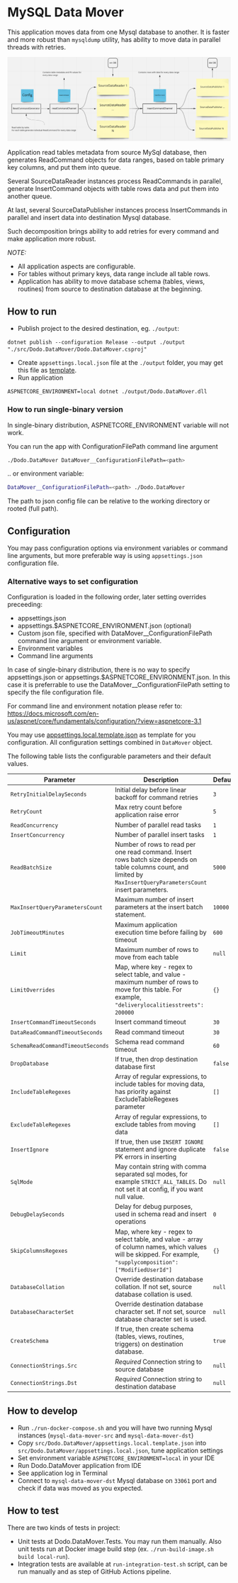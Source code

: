 # MySQL Data Mover

This application moves data from one Mysql database to another.
It is faster and more robust than `mysqldump` utility, has ability to move data in parallel threads with retries.

![](docs/schema.png)

Application read tables metadata from source MySql database,
then generates ReadCommand objects for data ranges, based on table primary key columns, and put them into queue.

Several SourceDataReader instances process ReadCommands in parallel, generate InsertCommand objects with table rows data
and put them into another queue.

At last, several SourceDataPublisher instances process InsertCommands in parallel and insert data into destination Mysql database.

Such decomposition brings ability to add retries for every command and make application more robust.

_NOTE:_

- All application aspects are configurable.
- For tables without primary keys, data range include all table rows.
- Application has ability to move database schema (tables, views, routines) from source to destination database at the beginning.

## How to run

- Publish project to the desired destination, eg. `./output`:

```console
dotnet publish --configuration Release --output ./output "./src/Dodo.DataMover/Dodo.DataMover.csproj"
```

- Create `appsettings.local.json` file at the `./output` folder, you may get this file as [template](src/Dodo.DataMover/appsettings.local.template.json).
- Run application

```console
ASPNETCORE_ENVIRONMENT=local dotnet ./output/Dodo.DataMover.dll
```

### How to run single-binary version

In single-binary distribution, ASPNETCORE_ENVIRONMENT variable will not work.

You can run the app with ConfigurationFilePath command line argument
```sh
./Dodo.DataMover DataMover__ConfigurationFilePath=<path>
```

.. or environment variable:
```sh
DataMover__ConfigurationFilePath=<path> ./Dodo.DataMover
```

The path to json config file can be relative to the working directory or rooted (full path).

## Configuration

You may pass configuration options via environment variables or command line arguments,
but more preferable way is using `appsettings.json` configuration file.

### Alternative ways to set configuration
Configuration is loaded in the following order, later setting overrides preceeding:
- appsettings.json
- appsettings.$ASPNETCORE_ENVIRONMENT.json (optional)
- Custom json file, specified with DataMover__ConfigurationFilePath command line argument or environment variable.
- Environment variables
- Command line arguments

In case of single-binary distribution, there is no way to specify appsettings.json or appsettings.$ASPNETCORE_ENVIRONMENT.json.
In this case it is preferrable to use the DataMover__ConfigurationFilePath setting to specify the file configuration file.

For command line and environment notation please refer to:
https://docs.microsoft.com/en-us/aspnet/core/fundamentals/configuration/?view=aspnetcore-3.1

You may use [appsettings.local.template.json](src/Dodo.DataMover/appsettings.local.template.json) as template for you configuration.
All configuration settings combined in `DataMover` object.

The following table lists the configurable parameters and their default values.

| Parameter                         | Description                                                                                                                                                           | Default |
| --------------------------------- |-----------------------------------------------------------------------------------------------------------------------------------------------------------------------|---------|
| `RetryInitialDelaySeconds`        | Initial delay before linear backoff for command retries                                                                                                               | `3`     |
| `RetryCount`                      | Max retry count before application raise error                                                                                                                        | `5`     |
| `ReadConcurrency`                 | Number of parallel read tasks                                                                                                                                         | `1`     |
| `InsertConcurrency`               | Number of parallel insert tasks                                                                                                                                       | `1`     |
| `ReadBatchSize`                   | Number of rows to read per one read command. Insert rows batch size depends on table columns count, and limited by `MaxInsertQueryParametersCount` insert parameters. | `5000`  |
| `MaxInsertQueryParametersCount`   | Maximum number of insert parameters at the insert batch statement.                                                                                                    | `10000` |
| `JobTimeoutMinutes`               | Maximum application execution time before failing by timeout                                                                                                          | `600`   |
| `Limit`                           | Maximum number of rows to move from each table                                                                                                                        | `null`  |
| `LimitOverrides`                  | Map, where key - regex to select table, and value - maximum number of rows to move for this table. For example, `"deliverylocalitiesstreets": 200000`                 | `{}`    |
| `InsertCommandTimeoutSeconds`     | Insert command timeout                                                                                                                                                | `30`    |
| `DataReadCommandTimeoutSeconds`   | Read command timeout                                                                                                                                                  | `30`    |
| `SchemaReadCommandTimeoutSeconds` | Schema read command timeout                                                                                                                                           | `60`    |
| `DropDatabase`                    | If true, then drop destination database first                                                                                                                         | `false` |
| `IncludeTableRegexes`             | Array of regular expressions, to include tables for moving data, has priority against ExcludeTableRegexes parameter                                                   | `[]`    |
| `ExcludeTableRegexes`             | Array of regular expressions, to exclude tables from moving data                                                                                                      | `[]`    |
| `InsertIgnore`                    | If true, then use `INSERT IGNORE` statement and ignore duplicate PK errors in inserting                                                                               | `false` |
| `SqlMode`                         | May contain string with comma separated sql modes, for example `STRICT_ALL_TABLES`. Do not set it at config, if you want null value.                                  | `null`  |
| `DebugDelaySeconds`               | Delay for debug purposes, used in schema read and insert operations                                                                                                   | `0`     |
| `SkipColumnsRegexes`              | Map, where key - regex to select table, and value - array of column names, which values will be skipped. For example, `"supplycomposition": ["ModifiedUserId"]`       | `{}`    |
| `DatabaseCollation`               | Override destination database collation. If not set, source database collation is used.                                                                               | `null`  |
| `DatabaseCharacterSet`            | Override destination database character set. If not set, source database character set is used.                                                                       | `null`  |
| `CreateSchema`                    | If true, then create schema (tables, views, routines, triggers) on destination database.                                                                              | `true`  |
| `ConnectionStrings.Src`           | _Required_ Connection string to source database                                                                                                                       | `null`  |
| `ConnectionStrings.Dst`           | _Required_ Connection string to destination database                                                                                                                  | `null`  |

## How to develop

- Run `./run-docker-compose.sh` and you will have two running Mysql instances (`mysql-data-mover-src` and `mysql-data-mover-dst`)
- Copy `src/Dodo.DataMover/appsettings.local.template.json` into `src/Dodo.DataMover/appsettings.local.json`, tune application settings
- Set environment variable `ASPNETCORE_ENVIRONMENT=local` in your IDE
- Run Dodo.DataMover application from IDE
- See application log in Terminal
- Connect to `mysql-data-mover-dst` Mysql database on `33061` port and check if data was moved as you expected.

## How to test

There are two kinds of tests in project:

- Unit tests at Dodo.DataMover.Tests. You may run them manually. Also unit tests run at Docker image build step (ex. `./run-build-image.sh build local-run`).
- Integration tests are available at `run-integration-test.sh` script, can be run manually and as step of GitHub Actions pipeline.
